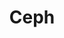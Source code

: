 ---
image:
  featured: 'true'
  path: /assets/images/projects/ceph.png
permalink: /engineering/projects/ceph/
project_link_name: ceph
project_maintainers: ''
project_stats: 'false'
project_url: https://ceph.com/
title: Ceph
display: false
---